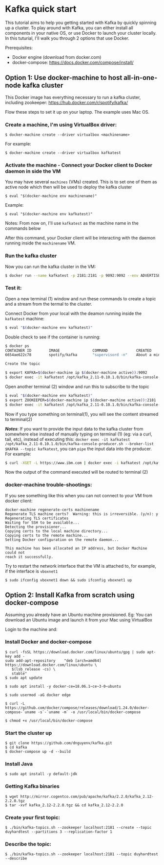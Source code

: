 # Kafka quick start

This tutorial aims to help you getting started with Kafka by quickly spinning up a cluster. To play around with Kafka, you can either install all components in your native OS, or use Docker to launch your cluster locally. In this tuturial, I'll walk you through 2 options that use Docker.

Prerequisites:
- Docker engine (download from docker.com)
- docker-compose: https://docs.docker.com/compose/install/

## Option 1: Use docker-machine to host all-in-one-node kafka cluster

This Docker image has everything necessary to run a kafka cluster, including zookeeper: https://hub.docker.com/r/spotify/kafka/

Flow these steps to set it up on your laptop. The example uses Mac OS. 

### Create a machine, I'm using VirtualBox driver:

`$ docker-machine create --driver virtualbox <machinename>`

For example:

`$ docker-machine create --driver virtualbox kafkatest`

### Activate the machine - Connect your Docker client to Docker daemon in side the VM

You may have several `machines` (VMs) created. This is to set one of them as active node which then will be used to deploy the kafka cluster

`$ eval "$(docker-machine env machinename)"` 

Example:

`$ eval "$(docker-machine env kafkatest)"` 

Notes: From now on, I'll use `kafkatest` as the machine name in the commands below

After this command, your Docker client will be interacting with the daemon running inside the `machinename` VM.

### Run the kafka cluster

Now you can run the kafka cluster in the VM:

```bash
$ docker run --name kafkatest -p 2181:2181 -p 9092:9092 --env ADVERTISED_HOST=$(docker-machine ip $(docker-machine active)) --env ADVERTISED_PORT=9092 spotify/kafka
```

### Test it:

Open a new terminal (1) window and run these commands to create a topic and a stream from the termal to the cluster. 

Connect Docker from your local with the deamon running inside the `kafkatest` machine:

```bash
$ eval "$(docker-machine env kafkatest)"
```

Double check to see if the container is running:

```bash
$ docker ps
CONTAINER ID        IMAGE               COMMAND             CREATED              STATUS              PORTS                                            NAMES
6654ae622c78        spotify/kafka       "supervisord -n"    About a minute ago   Up About a minute   0.0.0.0:2181->2181/tcp, 0.0.0.0:9092->9092/tcp   kafkatest

Create the topic

$ export KAFKA=$(docker-machine ip $(docker-machine active)):9092
$ docker exec -it kafkatest /opt/kafka_2.11-0.10.1.0/bin/kafka-console-producer.sh --broker-list $KAFKA --topic kafkatest
```

Open another terminal (2) window and run this to subscribe to the topic

```bash
$ eval "$(docker-machine env kafkatest)"
$ export ZOOKEEPER=$(docker-machine ip $(docker-machine active)):2181
$ docker exec -it kafkatest /opt/kafka_2.11-0.10.1.0/bin/kafka-console-consumer.sh --zookeeper $ZOOKEEPER --topic kafkatest
```

Now if you type something on terminal(1), you will see the content streamed to terminal(2)

***Notes***: If you want to provide the input data to the kafka cluster from somewhere else instead of manually typing on terminal (1) (eg: via a curl, tail, etc), instead of executing this: `docker exec -it kafkatest /opt/kafka_2.11-0.10.1.0/bin/kafka-console-producer.sh --broker-list $KAFKA --topic kafkatest`, you can `pipe` the input data into the producer. For example:

```bash
$ curl -XGET -L https://www.ibm.com | docker exec -i kafkatest /opt/kafka_2.11-0.10.1.0/bin/kafka-console-producer.sh --broker-list $KAFKA --topic kafkatest
```

Now the output of the command executed will be routed to terminal (2)

### docker-machine trouble-shootings:

If you see something like this when you can not connect to your VM from docker client:

```
docker-machine regenerate-certs machinename
Regenerate TLS machine certs?  Warning: this is irreversible. (y/n): y
Regenerating TLS certificates
Waiting for SSH to be available...
Detecting the provisioner...
Copying certs to the local machine directory...
Copying certs to the remote machine...
Setting Docker configuration on the remote daemon...

This machine has been allocated an IP address, but Docker Machine could not
reach it successfully.
```
Try to restart the network interface that the VM is attached to, for example, if the interface is `vboxnet1`

`$ sudo ifconfig vboxnet1 down && sudo ifconfig vboxnet1 up`


## Option 2: Install Kafka from scratch using docker-compose

Assuming you already have an Ubuntu machine provisioned. Eg: You can download an Ubuntu image and launch it from your Mac using VirtualBox

Login to the machine and:

### Install Docker and docker-compose

```
$ curl -fsSL https://download.docker.com/linux/ubuntu/gpg | sudo apt-key add - 
sudo add-apt-repository    "deb [arch=amd64] https://download.docker.com/linux/ubuntu \
   $(lsb_release -cs) \
   stable"
$ sudo apt update

$ sudo apt install -y docker-ce=18.06.1~ce~3-0~ubuntu

$ sudo usermod -aG docker edge

$ curl -L https://github.com/docker/compose/releases/download/1.24.0/docker-compose-`uname -s`-`uname -m` -o /usr/local/bin/docker-compose

$ chmod +x /usr/local/bin/docker-compose
```

### Start the cluster up

```
$ git clone https://github.com/dnguyenv/kafka.git
$ cd kafka
$ docker-compose up -d --build
```

### Install Java

```
$ sudo apt install -y default-jdk
```

### Getting Kafka binaries

```
$ wget http://mirror.cogentco.com/pub/apache/kafka/2.2.0/kafka_2.12-2.2.0.tgz
$ tar -xvf kafka_2.12-2.2.0.tgz && cd kafka_2.12-2.2.0

```

### Create your first topic:

```
$ ./bin/kafka-topics.sh --zookeeper localhost:2181 --create --topic duyhardtest --partitions 3 --replication-factor 1
```

### Describe the topic:

```
$ ./bin/kafka-topics.sh --zookeeper localhost:2181 --topic duyhardtest --describe
```

